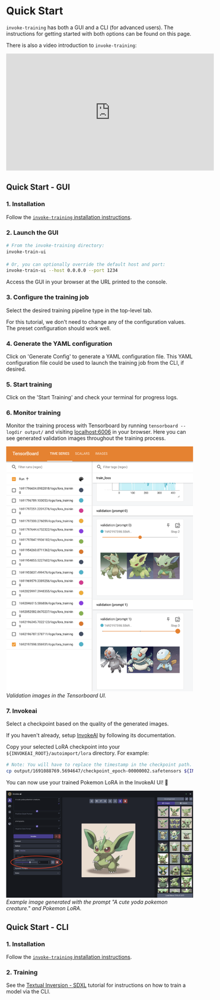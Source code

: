 # Quick Start

`invoke-training` has both a GUI and a CLI (for advanced users). The instructions for getting started with both options can be found on this page.

There is also a video introduction to `invoke-training`:

<iframe width="560" height="315" src="https://www.youtube.com/embed/OZIz2vvtlM4?si=iR73F0IhlsolyYAl" title="YouTube video player" frameborder="0" allow="accelerometer; autoplay; clipboard-write; encrypted-media; gyroscope; picture-in-picture; web-share" referrerpolicy="strict-origin-when-cross-origin" allowfullscreen></iframe>

## Quick Start - GUI

### 1. Installation

Follow the [`invoke-training` installation instructions](./installation.md).

### 2. Launch the GUI

```bash
# From the invoke-training directory:
invoke-train-ui

# Or, you can optionally override the default host and port:
invoke-train-ui --host 0.0.0.0 --port 1234
```

Access the GUI in your browser at the URL printed to the console.

### 3. Configure the training job

Select the desired training pipeline type in the top-level tab.

For this tutorial, we don't need to change any of the configuration values. The preset configuration should work well.

### 4. Generate the YAML configuration

Click on 'Generate Config' to generate a YAML configuration file. This YAML configuration file could be used to launch the training job from the CLI, if desired.

### 5. Start training

Click on the 'Start Training' and check your terminal for progress logs.

### 6. Monitor training

Monitor the training process with Tensorboard by running `tensorboard --logdir output/` and visiting [localhost:6006](http://localhost:6006) in your browser. Here you can see generated validation images throughout the training process.

![Screenshot of the Tensorboard UI showing validation images.](../images/tensorboard_val_images_screenshot.png)
_Validation images in the Tensorboard UI._

### 7. Invokeai

Select a checkpoint based on the quality of the generated images.

If you haven't already, setup [InvokeAI](https://github.com/invoke-ai/InvokeAI) by following its documentation.

Copy your selected LoRA checkpoint into your `${INVOKEAI_ROOT}/autoimport/lora` directory. For example:

```bash
# Note: You will have to replace the timestamp in the checkpoint path.
cp output/1691088769.5694647/checkpoint_epoch-00000002.safetensors ${INVOKEAI_ROOT}/autoimport/lora/pokemon_epoch-00000002.safetensors
```

You can now use your trained Pokemon LoRA in the InvokeAI UI! 🎉

![Screenshot of the InvokeAI UI with an example of a Yoda pokemon generated using a Pokemon LoRA model.](../images/invokeai_yoda_pokemon_lora.png)
_Example image generated with the prompt "A cute yoda pokemon creature." and Pokemon LoRA._

## Quick Start - CLI

### 1. Installation

Follow the [`invoke-training` installation instructions](./installation.md).

### 2. Training

See the [Textual Inversion - SDXL](../tutorials/stable_diffusion/textual_inversion_sdxl.md) tutorial for instructions on how to train a model via the CLI.
